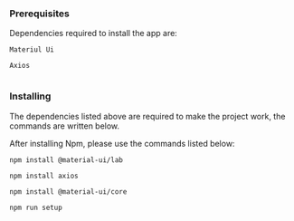 ### Prerequisites

Dependencies required to install the app are:

```
Materiul Ui

Axios


```

### Installing

The dependencies listed above are required to make the project work, the commands are written below.

After installing Npm, please use the commands listed below:

```
npm install @material-ui/lab
```

```
npm install axios
```

```
npm install @material-ui/core

```

```
npm run setup
```


